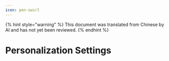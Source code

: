```yaml
---
icon: pen-swirl
---
```


{% hint style="warning" %}
This document was translated from Chinese by AI and has not yet been reviewed.
{% endhint %}

# Personalization Settings